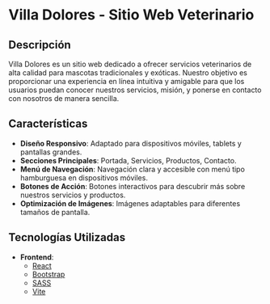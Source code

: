 # Villa Dolores - Sitio Web Veterinario

## Descripción

Villa Dolores es un sitio web dedicado a ofrecer servicios veterinarios de alta calidad para mascotas tradicionales y exóticas. Nuestro objetivo es proporcionar una experiencia en línea intuitiva y amigable para que los usuarios puedan conocer nuestros servicios, misión, y ponerse en contacto con nosotros de manera sencilla.

## Características

- **Diseño Responsivo**: Adaptado para dispositivos móviles, tablets y pantallas grandes.
- **Secciones Principales**: Portada, Servicios, Productos, Contacto.
- **Menú de Navegación**: Navegación clara y accesible con menú tipo hamburguesa en dispositivos móviles.
- **Botones de Acción**: Botones interactivos para descubrir más sobre nuestros servicios y productos.
- **Optimización de Imágenes**: Imágenes adaptables para diferentes tamaños de pantalla.

## Tecnologías Utilizadas

- **Frontend**:
  - [React](https://reactjs.org/)
  - [Bootstrap](https://getbootstrap.com/)
  - [SASS](https://sass-lang.com/)
  - [Vite](https://vitejs.dev/)


